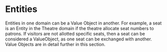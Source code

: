 # Entities

Entities in one domain can be a Value Object in another. For example, a seat is
an Entity in the Theatre domain if the theatre allocate seat numbers to patrons.
If visitors are not allotted specific seats, then a seat can be considered a
ValueObject, as one seat can be exchanged with another. Value Objects are  in detail further in this section.